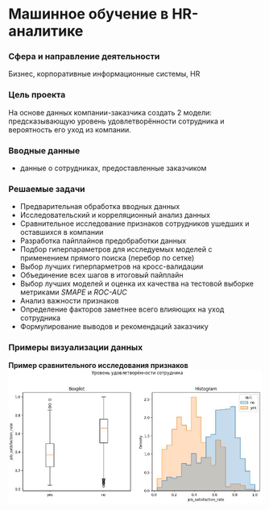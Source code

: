 # Машинное обучение в HR-аналитике

### **Сфера и направление деятельности**

Бизнес, корпоративные информационные системы, HR

### **Цель проекта**

На основе данных компании-заказчика создать 2 модели: предсказывающую уровень удовлетворённости сотрудника и вероятность его уход из компании.

### **Вводные данные**

  - данные о сотрудниках, предоставленные заказчиком

### **Решаемые задачи**

  - Предварительная обработка вводных данных
  - Исследовательский и корреляционный анализ данных
  - Сравнительное исследование признаков сотрудников ушедших и оставшихся в компании
  - Разработка пайплайнов предобработки данных
  - Подбор гиперпараметров для исследуемых моделей с применением прямого поиска (перебор по сетке)
  - Выбор лучших гиперпарметров на кросс-валидации 
  - Объединение всех шагов в итоговый пайплайн
  - Выбор лучших моделей и оценка их качества на тестовой выборке метриками *SMAPE* и *ROC-AUC*
  - Анализ важности признаков
  - Определение факторов заметнее всего влияющих на уход сотрудника
  - Формулирование выводов и рекомендаций заказчику

### Примеры визуализации данных

**Пример сравнительного исследования признаков**
![Пример сравнительного исследования признаков](https://raw.githubusercontent.com/Gitsmither/hr_analytics/main/images/img.JPG)
